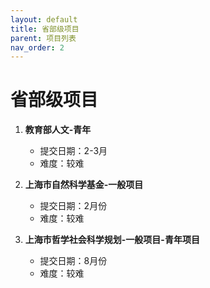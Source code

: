 ```yaml
---
layout: default
title: 省部级项目
parent: 项目列表
nav_order: 2
---
```


# 省部级项目

1. **教育部人文-青年**  
   - 提交日期：2-3月  
   - 难度：较难

2. **上海市自然科学基金-一般项目**  
   - 提交日期：2月份  
   - 难度：较难

3. **上海市哲学社会科学规划-一般项目-青年项目**  
   - 提交日期：8月份  
   - 难度：较难
